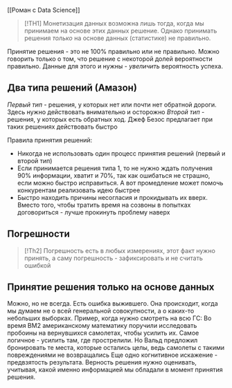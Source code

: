 [[Роман с Data Science]]

> [!TH1]
> Монетизация данных возможна лишь тогда, когда мы принимаем на основе этих данных решение. Однако принимать решения *только* на основе данных (статистике) не правильно. 

Принятие решения - это не 100% правильно или не правильно. Можно говорить только о том, что решение с некоторой долей вероятности правильно. Данные для этого и нужны - *увеличить* вероятность успеха.

## Два типа решений (Амазон)
*Первый тип* - решения, у которых нет или почти нет обратной дороги. Здесь нужно действовать внимательно и осторожно
*Второй тип* - решения, у которых есть обратных ход. Джеф Безос предлагает при таких решениях действовать быстро

Правила принятия решений:
- Никогда не использовать один процесс принятия решений (первый и второй тип)
- Если принимается решения типа 1, то не нужно ждать получения 90% информации, хватит и 70%, так как ошибаться не страшно, если можно быстро исправиться. А вот промедление может помочь конкурентам реализовать идею быстрее
- Быстро находить причины несогласия и прокидывать их вверх. Вместо того, чтобы тратить время на созвоны в попытках договориться - лучше прокинуть проблему наверх
## Погрешности

> [!Th2]
> Погрешность есть в любых измерениях, этот факт нужно принять, а саму погрешность - зафиксировать и не считать ошибкой

## Принятие решения только на основе данных
Можно, но не всегда. Есть ошибка выжившего. Она происходит, когда мы думаем не о всей генеральной совокупности, а о каких-то небольших выборках. 
Пример, когда нужно смотреть на всю ГС:
Во время ВМ2 американскому математику поручили исследовать пробоины на вернувшихся самолетах, чтобы усилить их. Самое логичное - усилить там, где прострелили. Но Вальд предложил бронировать те места, которые остались целы, ведь самолеты с такими повреждениями не возвращались
Еще одно когнитивное искажение - предвзятость результата. Верность решения нужно оценивать, учитывая, какой именно информацией мы обладали в момент принятия решения. 